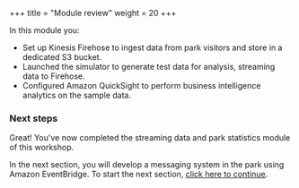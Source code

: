 +++
title = "Module review"
weight = 20
+++

In this module you:

- Set up Kinesis Firehose to ingest data from park visitors and store in a dedicated S3 bucket.
- Launched the simulator to generate test data for analysis, streaming data to Firehose.
- Configured Amazon QuickSight to perform business intelligence analytics on the sample data.

### Next steps

Great! You've now completed the streaming data and park statistics module of this workshop. 

In the next section, you will develop a messaging system in the park using Amazon EventBridge. To start the next section, [click here to continue](../../6-eventbridge.html).